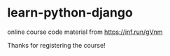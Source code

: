 # learn-python-django

online course code material from https://inf.run/gVnm

Thanks for registering the course!
